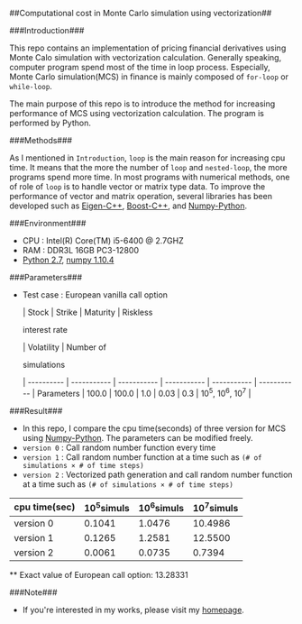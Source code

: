 ##Computational cost in Monte Carlo simulation using vectorization##

###Introduction###

This repo contains an implementation of pricing financial derivatives using Monte Calo simulation with vectorization calculation. Generally speaking, computer program spend most of the time in loop process. Especially, Monte Carlo simulation(MCS) in finance is mainly composed of `for-loop` or `while-loop`.

The main purpose of this repo is to introduce the method for increasing performance of MCS using vectorization calculation. The program is performed by Python.

###Methods###

As I mentioned in `Introduction`, `loop` is the main reason for increasing cpu time. It means that the more the number of `loop` and `nested-loop`, the more programs spend more time. In most programs with numerical methods, one of role of `loop` is to handle vector or matrix type data. To improve the performance of vector and matrix operation, several libraries has been developed such as [Eigen-C++](http://eigen.tuxfamily.org/index.php?title=Main_Page), [Boost-C++](http://www.boost.org/), and [Numpy-Python](www.numpy.org/).


###Environment###

- CPU : Intel(R) Core(TM) i5-6400 @ 2.7GHZ
- RAM : DDR3L 16GB PC3-12800
- [Python 2.7](https://www.python.org/), [numpy 1.10.4](http://www.numpy.org/)

###Parameters###

- Test case : European vanilla call option

     | Stock | Strike | Maturity | Riskless <p>interest rate</p>  | Volatility | Number of <p>simulations</p> |
---------- | ----------- | ----------- | ----------- | ----------- | ----------- |
Parameters | 100.0 | 100.0 | 1.0 | 0.03 | 0.3 | 10<sup>5</sup>, 10<sup>6</sup>, 10<sup>7</sup> |

###Result###
- In this repo, I compare the cpu time(seconds) of three version for MCS using [Numpy-Python](www.numpy.org/). The parameters can be modified freely.
- `version 0` : Call random number function every time
- `version 1` : Call random number function at a time such as `(# of simulations × # of time steps)`
- `version 2` : Vectorized path generation and call random number function at a time such as `(# of simulations × # of time steps)`

cpu time(sec) | 10<sup>5</sup>simuls  | 10<sup>6</sup>simuls  | 10<sup>7</sup>simuls
------------ | ------------- | ------------- | -------------
version 0 | 0.1041 | 1.0476 | 10.4986
version 1 | 0.1265 | 1.2581 | 12.5500
version 2 | 0.0061 | 0.0735 | 0.7394
** Exact value of European call option: 13.28331

###Note###
- If you're interested in my works, please visit my [homepage](https://sites.google.com/site/yoomh1989/).